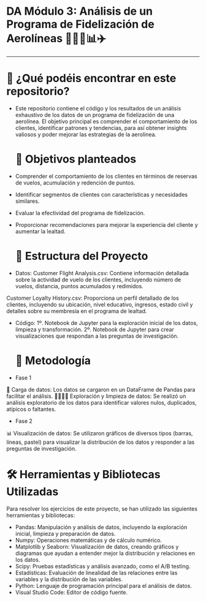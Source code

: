 # DA Módulo 3: Análisis de un Programa de Fidelización de Aerolíneas 👩🏻‍💻📊✈️
-------------------------------------

  # 🔎 ¿Qué podéis encontrar en este repositorio?
  
- Este repositorio contiene el código y los resultados de un análisis exhaustivo de los datos de un programa de fidelización de una aerolínea. El objetivo principal es comprender el comportamiento de los clientes, identificar patrones y tendencias, para así obtener insights valiosos y poder mejorar las estrategias de la aerolínea.

  # 📝 Objetivos planteados 

- Comprender el comportamiento de los clientes en términos de reservas de vuelos, acumulación y redención de puntos.
- Identificar segmentos de clientes con características y necesidades similares.
- Evaluar la efectividad del programa de fidelización.
- Proporcionar recomendaciones para mejorar la experiencia del cliente y aumentar la lealtad.

  # 📍 Estructura del Proyecto

- Datos:
Customer Flight Analysis.csv: Contiene información detallada sobre la actividad de vuelo de los clientes, incluyendo número de vuelos, distancia, puntos acumulados y redimidos.

Customer Loyalty History.csv: Proporciona un perfil detallado de los clientes, incluyendo su ubicación, nivel educativo, ingresos, estado civil y detalles sobre su membresía en el programa de lealtad.

- Código:
  1º. Notebook de Jupyter para la exploración inicial de los datos, limpieza y transformación.
  2º. Notebook de Jupyter para crear visualizaciones que respondan a las preguntas de investigación.

  # 🧮 Metodología

* Fase 1

🔋 Carga de datos: Los datos se cargaron en un DataFrame de Pandas para facilitar el análisis.
🕵🏻‍♀️🧹 Exploración y limpieza de datos: Se realizó un análisis exploratorio de los datos para identificar valores nulos, duplicados, atípicos o faltantes.

* Fase 2

📊 Visualización de datos: Se utilizaron gráficos de diversos tipos (barras, líneas, pastel) para visualizar la distribución de los datos y responder a las preguntas de investigación.

# 🛠️ Herramientas y Bibliotecas Utilizadas

Para resolver los ejercicios de este proyecto, se han utilizado las siguientes herramientas y bibliotecas:

- Pandas: Manipulación y análisis de datos, incluyendo la exploración inicial, limpieza y preparación de datos.
- Numpy: Operaciones matemáticas y de cálculo numérico.
- Matplotlib y Seaborn: Visualización de datos, creando gráficos y diagramas que ayudan a entender mejor la distribución y relaciones en los datos.
- Scipy: Pruebas estadísticas y análisis avanzado, como el A/B testing.
- Estadísticas: Evaluación de linealidad de las relaciones entre las variables y la distribución de las variables.
- Python: Lenguaje de programación principal para el análisis de datos.
- Visual Studio Code: Editor de código fuente.

